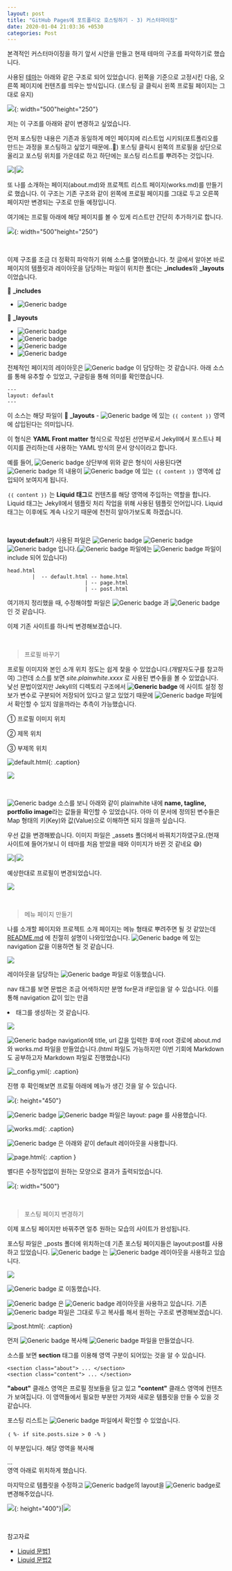 ```yaml
---
layout: post
title: "GitHub Pages에 포트폴리오 호스팅하기 - 3) 커스터마이징"
date: 2020-01-04 21:03:36 +0530
categories: Post
---
```


본격적인 커스터마이징을 하기 앞서 시안을 만들고 현재 테마의 구조를 파악하기로 했습니다.

사용된 [테마](https://samarsault.com/)는 아래와 같은 구조로 되어 있었습니다. 왼쪽을 기준으로 고정시킨 다음, 오른쪽 페이지에 컨텐츠를 띄우는 방식입니다. (포스팅 글 클릭시 왼쪽 프로필 페이지는 그대로 유지)

![](/assets/img/post3/post3_img1.jpg){: width="500"height="250"}

저는 이 구조를 아래와 같이 변경하고 싶었습니다.

먼저 포스팅한 내용은 기존과 동일하게 메인 페이지에 리스트업 시키되(포트폴리오를 만드는 과정을 포스팅하고 싶었기 때문에..:grimacing:) 포스팅 클릭시 왼쪽의 프로필을 상단으로 올리고 포스팅 위치를 가운데로 하고 하단에는 포스팅 리스트를 뿌려주는 것입니다.

![](/assets/img/post3/post3_img1.jpg)|![](/assets/img/post3/post3_img2.jpg)

또 나를 소개하는 페이지(about.md)와 프로젝트 리스트 페이지(works.md)를 만들기로 했습니다. 이 구조는 기존 구조와 같이 왼쪽에 프로필 페이지를 그대로 두고 오른쪽 페이지만 변경되는 구조로 만들 예정입니다.

여기에는 프로필 아래에 해당 페이지를 볼 수 있게 리스트만 간단히 추가하기로 합니다.

![](/assets/img/post3/post3_img3.jpg){: width="500"height="250"}

<br>

이제 구조를 조금 더 정확히 파악하기 위해 소스를 열어봤습니다. 첫 글에서 알아본 바로 페이지의 템플릿과 레이아웃을 담당하는 파일이 위치한 폴더는 **_includes**와 **_layouts**이었습니다.

:file_folder: **_includes**

* ![Generic badge](https://img.shields.io/badge/-head.html-2E4DA7?style=flat) 

:file_folder: **_layouts**

* ![Generic badge](https://img.shields.io/badge/-default.html-2E4DA7?style=flat) 
* ![Generic badge](https://img.shields.io/badge/-home.html-2E4DA7?style=flat) 
* ![Generic badge](https://img.shields.io/badge/-page.html-2E4DA7?style=flat) 
* ![Generic badge](https://img.shields.io/badge/-post.html-2E4DA7?style=flat) 

전체적인 페이지의 레이아웃은 ![Generic badge](https://img.shields.io/badge/-default.html-2E4DA7?style=flat) 이 담당하는 것 같습니다. 아래 소스를 통해 유추할 수 있었고, 구글링을 통해 의미를 확인했습니다.

```
---
layout: default
---
```

이 소스는 해당 파일이 :file_folder: **_layouts** - ![Generic badge](https://img.shields.io/badge/-default.html-2E4DA7?style=flat) 에 있는  `｛｛ content ｝｝` 영역에 삽입된다는 의미입니다.

이 형식은 **YAML Front matter** 형식으로 작성된 선언부로서 Jekyll에서 포스트나 페이지를 관리하는데 사용하는 YAML 방식의 문서 양식이라고 합니다.

예를 들어, ![Generic badge](https://img.shields.io/badge/-page.html-2E4DA7?style=flat) 상단부에 위와 같은 형식이 사용된다면 ![Generic badge](https://img.shields.io/badge/-page.html-2E4DA7?style=flat) 의 내용이 ![Generic badge](https://img.shields.io/badge/-default.html-2E4DA7?style=flat) 에 있는  `｛｛ content ｝｝` 영역에 삽입되어 보여지게 됩니다.

 `｛｛ content ｝｝` 는 **Liquid 태그**로 컨텐츠를 해당 영역에 주입하는 역할을 합니다. Liquid 태그는 Jekyll에서 템플릿 처리 작업을 위해 사용된 템플릿 언어입니다. Liquid 태그는 이후에도 계속 나오기 때문에 천천히 알아가보도록 하겠습니다.

<br>

**layout:default**가 사용된 파일은 ![Generic badge](https://img.shields.io/badge/-home.html-2E4DA7?style=flat) ![Generic badge](https://img.shields.io/badge/-default.html-2E4DA7?style=flat) ![Generic badge](https://img.shields.io/badge/-post.html-2E4DA7?style=flat) 입니다.(![Generic badge](https://img.shields.io/badge/-default.html-2E4DA7?style=flat) 파일에는 ![Generic badge](https://img.shields.io/badge/-head.html-2E4DA7?style=flat) 파일이 include 되어 있습니다)

```
head.html      
        |  -- default.html -- home.html 
                         | -- page.html
                         | -- post.html
```

여기까지 정리했을 때, 수정해야할 파일은 ![Generic badge](https://img.shields.io/badge/-default.html-2E4DA7?style=flat) 과 ![Generic badge](https://img.shields.io/badge/-post.html-2E4DA7?style=flat) 인 것 같습니다.

이제 기존 사이트를 하나씩 변경해보겠습니다.

<br>

> 프로필 바꾸기

프로필 이미지와 본인 소개 위치 정도는 쉽게 찾을 수 있었습니다.(개발자도구를 참고하여) 그런데 소스를 보면 *site.plainwhite.xxxx* 로 사용된 변수들을 볼 수 있었습니다. 낯선 문법이었지만 Jekyll의 디렉토리 구조에서 **![Generic badge](https://img.shields.io/badge/-_config.yml-2E4DA7?style=flat)** 에 사이트 설정 정보가 변수로 구분되어 저장되어 있다고 알고 있었기 때문에 ![Generic badge](https://img.shields.io/badge/-_config.yml-2E4DA7?style=flat) 파일에서 확인할 수 있지 않을까라는 추측이 가능했습니다.

① 프로필 이미지 위치

② 제목 위치

③ 부제목 위치

![default.html](/assets/img/post3/post3_img4.png){: .caption}

![](/assets/img/post3/post3_img5.png)

<br>

![Generic badge](https://img.shields.io/badge/-_config.yml-2E4DA7?style=flat)  소스를 보니 아래와 같이 plainwhite 내에 **name, tagline, portfolio image**라는 값들을 확인할 수 있었습니다. 아마 이 문서에 정의된 변수들은 Map 형태의 키(Key)와 값(Value)으로 이해하면 되지 않을까 싶습니다.

우선 값을 변경해봤습니다. 이미지 파일은 _assets 폴더에서 바꿔치기하였구요.(현재 사이트에 들어가보니 이 테마를 처음 받았을 때와 이미지가 바뀐 것 같네요 :sweat_smile:)

![](/assets/img/post3/post3_img6.png)|![](/assets/img/post3/post3_img7.png)

예상한대로 프로필이 변경되었습니다.

![](/assets/img/post3/post3_img8.png)

<br>

> 메뉴 페이지 만들기

나를 소개할 페이지와 프로젝트 소개 페이지는 메뉴 형태로 뿌려주면 될 것 같았는데  [README.md](https://github.com/eeesnghyun/eeesnghyun.github.io) 에 친절히 설명이 나와있었습니다. ![Generic badge](https://img.shields.io/badge/-_config.yml-2E4DA7?style=flat) 에 있는 navigation 값을 이용하면 될 것 같습니다.

![](/assets/img/post3/post3_img12.png)

레이아웃을 담당하는 ![Generic badge](https://img.shields.io/badge/-default.html-2E4DA7?style=flat) 파일로 이동했습니다.

nav 태그를 보면 문법은 조금 어색하지만 분명 for문과 if문임을 알 수 있습니다. 이를 통해 navigation 값이 있는 만큼 <li> 태그를 생성하는 것 같습니다.

![](/assets/img/post3/post3_img11.png)

![Generic badge](https://img.shields.io/badge/-_config.yml-2E4DA7?style=flat) navigation에 title, url 값을 입력한 후에 root 경로에 about.md와 works.md 파일을 만들었습니다.(html 파일도 가능하지만 이번 기회에 Markdown도 공부하고자 Markdown 파일로 진행했습니다)

![_config.yml](/assets/img/post3/post3_img10.png){: .caption}

진행 후 확인해보면 프로필 아래에 메뉴가 생긴 것을 알 수 있습니다.

![](/assets/img/post3/post3_img9.png){: height="450"}

![Generic badge](https://img.shields.io/badge/-about.md-2E4DA7?style=flat) ![Generic badge](https://img.shields.io/badge/-works.md-2E4DA7?style=flat) 파일은 layout: page 를 사용했습니다.

![works.md](/assets/img/post3/post3_img13.png){: .caption}

![Generic badge](https://img.shields.io/badge/-page.html-2E4DA7?style=flat)  은 아래와 같이 default 레이아웃을 사용합니다.

![page.html](/assets/img/post3/post3_img15.png){: .caption }

별다른 수정작업없이 원하는 모양으로 결과가 출력되었습니다.

![](/assets/img/post3/post3_img14.png){: width="500"}

<br>

> 포스팅 페이지 변경하기

이제 포스팅 페이지만 바꿔주면 얼추 원하는 모습의 사이트가 완성됩니다.

포스팅 파일은 _posts 폴더에 위치하는데 기존 포스팅 페이지들은 layout:post를 사용하고 있었습니다. ![Generic badge](https://img.shields.io/badge/-post.html-2E4DA7?style=flat) 는 ![Generic badge](https://img.shields.io/badge/-default.html-2E4DA7?style=flat) 레이아웃을 사용하고 있습니다. 

![](/assets/img/post3/post3_img16.png)

![Generic badge](https://img.shields.io/badge/-post.html-2E4DA7?style=flat) 로 이동했습니다.

![Generic badge](https://img.shields.io/badge/-post.html-2E4DA7?style=flat) 은 ![Generic badge](https://img.shields.io/badge/-default.html-2E4DA7?style=flat) 레이아웃을 사용하고 있습니다. 기존 ![Generic badge](https://img.shields.io/badge/-default.html-2E4DA7?style=flat) 파일은 그대로 두고 복사를 해서 원하는 구조로 변경해보겠습니다.

![post.html](/assets/img/post3/post3_img19.jpg){: .caption}

먼저 ![Generic badge](https://img.shields.io/badge/-default.html-2E4DA7?style=flat) 복사해 ![Generic badge](https://img.shields.io/badge/-default2.html-2E4DA7?style=flat) 파일을 만들었습니다.

소스를 보면 **section** 태그를 이용해 영역 구분이 되어있는 것을 알 수 있습니다.

```
<section class="about"> ... </section>
<section class="content"> ... </section>
```

**"about"** 클래스 영역은 프로필 정보들을 담고 있고 **"content"** 클래스 영역에 컨텐츠가 보여집니다. 이 영역들에서 필요한 부분만 가져와 새로운 템플릿을 만들 수 있을 것 같습니다.

포스팅 리스트는 ![Generic badge](https://img.shields.io/badge/-home.html-2E4DA7?style=flat) 파일에서 확인할 수 있었습니다.

`｛ %- if site.posts.size > 0 -% ｝` 

이 부분입니다. 해당 영역을 복사해 <section class="content">...</section> 영역 아래로 위치하게 했습니다.

마지막으로 템플릿을 수정하고 ![Generic badge](https://img.shields.io/badge/-post.html-2E4DA7?style=flat)의 layout을 ![Generic badge](https://img.shields.io/badge/-default2.html-2E4DA7?style=flat)로 변경해주었습니다.

![](/assets/img/post3/post3_img17.jpg){: height="400"}|![](/assets/img/post3/post3_img18.jpg) 

<br>

참고자료

* [Liquid 문법1](https://jekyllrb-ko.github.io/docs/variables/) 
* [Liquid 문법2](https://nolboo.kim/blog/2014/01/09/upgrade-jekyll-github-blog/)